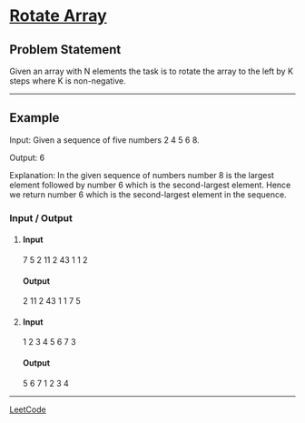 # [Rotate Array](https://www.codingninjas.com/codestudio/problems/rotate-array_1230543)

## Problem Statement
Given an array with N elements  the task is to rotate the array to the left by K steps  where K is non-negative.

___
## Example
Input: Given a sequence of five numbers 2  4  5  6  8.

Output:  6

Explanation:
In the given sequence of numbers  number 8 is the largest element  followed by number 6 which is the second-largest element. Hence we return number 6 which is the second-largest element in the sequence.


### Input / Output

1.  
    #### Input
    7 5 2 11 2 43 1 1
    2

    #### Output
    2 11 2 43 1 1 7 5

2.  
    #### Input
    1 2 3 4 5 6 7
    3

    #### Output
    5 6 7 1 2 3 4
___
[LeetCode](https://leetcode.com/problems/rotate-array/description/)
